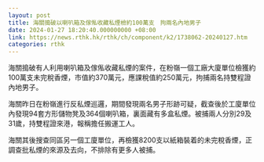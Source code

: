 ```yaml
---
layout: post
title: 海關搗破以喇叭箱及傢俬收藏私煙檢約100萬支　拘兩名內地男子
date: 2024-01-27 18:20:40.000000000 +08:00
link: https://news.rthk.hk/rthk/ch/component/k2/1738062-20240127.htm
categories: rthk
---
```


海關搗破有人利用喇叭箱及傢俬收藏私煙的案件，在粉嶺一個工廠大廈單位檢獲約100萬支未完稅香煙，市值約370萬元，應課稅值約250萬元，拘捕兩名持雙程證內地男子。

海關昨日在粉嶺進行反私煙巡邏，期間發現兩名男子形跡可疑，截查後於工廈單位內發現94套方形儲物凳及364個喇叭箱，裏面藏有多盒私煙。被捕兩人分別29及31歲，持雙程證來港，報稱擔任搬運工人。

海關其後搜查同區另一個工廈單位，再檢獲8200支以紙箱裝着的未完稅香煙，正調查批私煙的來源及去向，不排除有更多人被捕。
